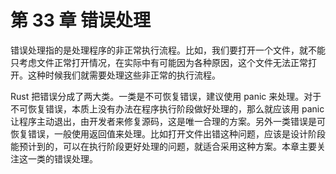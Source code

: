 # 第 33 章 错误处理

错误处理指的是处理程序的非正常执行流程。比如，我们要打开一个文件，就不能只考虑文件正常打开情况，在实际中有可能因为各种原因，这个文件无法正常打开。这种时候我们就需要处理这些非正常的执行流程。

Rust 把错误分成了两大类。一类是不可恢复错误，建议使用 panic 来处理。对于不可恢复错误，本质上没有办法在程序执行阶段做好处理的，那么就应该用 panic 让程序主动退出，由开发者来修复源码，这是唯一合理的方案。另外一类错误是可恢复错误，一般使用返回值来处理。比如打开文件出错这种问题，应该是设计阶段能预计到的，可以在执行阶段更好处理的问题，就适合采用这种方案。本章主要关注这一类的错误处理。
